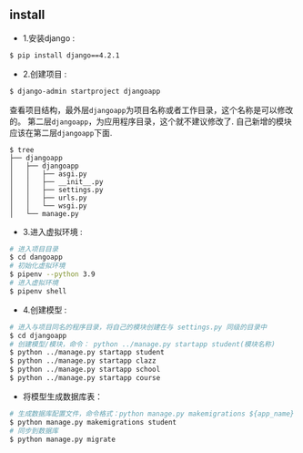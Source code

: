 ## install

* 1.安装django : 
```bash
$ pip install django==4.2.1
```

* 2.创建项目 : 
```bash
$ django-admin startproject djangoapp
```

查看项目结构，最外层`djangoapp`为项目名称或者工作目录，这个名称是可以修改的。
第二层`djangoapp`，为应用程序目录，这个就不建议修改了. 自己新增的模块应该在第二层`djangoapp`下面.
```
$ tree
├── djangoapp
│   ├── djangoapp
│   │   ├── asgi.py
│   │   ├── __init__.py
│   │   ├── settings.py
│   │   ├── urls.py
│   │   └── wsgi.py
│   └── manage.py
```

* 3.进入虚拟环境 : 
```bash
# 进入项目目录
$ cd dangoapp 
# 初始化虚拟环境
$ pipenv --python 3.9
# 进入虚拟环境
$ pipenv shell
```

* 4.创建模型 : 
```bash
# 进入与项目同名的程序目录，将自己的模块创建在与 settings.py 同级的目录中
$ cd djangoapp
# 创建模型/模块，命令： python ../manage.py startapp student(模块名称)
$ python ../manage.py startapp student
$ python ../manage.py startapp clazz
$ python ../manage.py startapp school
$ python ../manage.py startapp course
```
  
* 将模型生成数据库表：
```bash
# 生成数据库配置文件，命令格式：python manage.py makemigrations ${app_name}
$ python manage.py makemigrations student
# 同步到数据库
$ python manage.py migrate
```